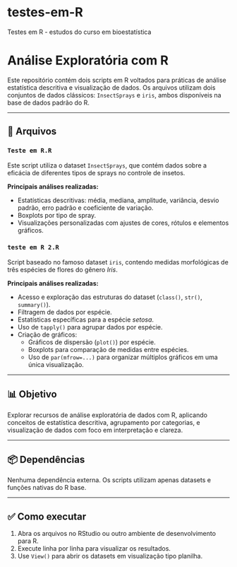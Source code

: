 # testes-em-R
Testes em R - estudos do curso em bioestatística
# Análise Exploratória com R

Este repositório contém dois scripts em R voltados para práticas de análise estatística descritiva e visualização de dados. Os arquivos utilizam dois conjuntos de dados clássicos: `InsectSprays` e `iris`, ambos disponíveis na base de dados padrão do R.

---

## 📁 Arquivos

### `Teste em R.R`

Este script utiliza o dataset `InsectSprays`, que contém dados sobre a eficácia de diferentes tipos de sprays no controle de insetos.

**Principais análises realizadas:**
- Estatísticas descritivas: média, mediana, amplitude, variância, desvio padrão, erro padrão e coeficiente de variação.
- Boxplots por tipo de spray.
- Visualizações personalizadas com ajustes de cores, rótulos e elementos gráficos.

### `teste em R 2.R`

Script baseado no famoso dataset `iris`, contendo medidas morfológicas de três espécies de flores do gênero *Iris*.

**Principais análises realizadas:**
- Acesso e exploração das estruturas do dataset (`class()`, `str()`, `summary()`).
- Filtragem de dados por espécie.
- Estatísticas específicas para a espécie *setosa*.
- Uso de `tapply()` para agrupar dados por espécie.
- Criação de gráficos:
  - Gráficos de dispersão (`plot()`) por espécie.
  - Boxplots para comparação de medidas entre espécies.
  - Uso de `par(mfrow=...)` para organizar múltiplos gráficos em uma única visualização.

---

## 📊 Objetivo

Explorar recursos de análise exploratória de dados com R, aplicando conceitos de estatística descritiva, agrupamento por categorias, e visualização de dados com foco em interpretação e clareza.

---

## 📦 Dependências

Nenhuma dependência externa. Os scripts utilizam apenas datasets e funções nativas do R base.

---

## ✅ Como executar

1. Abra os arquivos no RStudio ou outro ambiente de desenvolvimento para R.
2. Execute linha por linha para visualizar os resultados.
3. Use `View()` para abrir os datasets em visualização tipo planilha.
